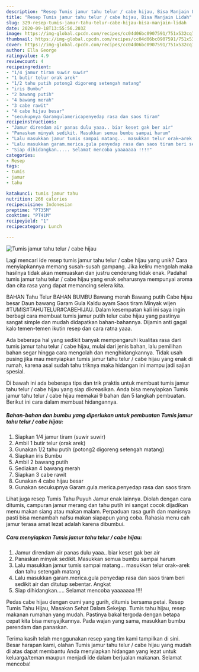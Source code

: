 ```yaml
---
description: "Resep Tumis jamur tahu telur / cabe hijau, Bisa Manjain Lidah"
title: "Resep Tumis jamur tahu telur / cabe hijau, Bisa Manjain Lidah"
slug: 329-resep-tumis-jamur-tahu-telur-cabe-hijau-bisa-manjain-lidah
date: 2020-09-18T13:55:56.203Z
image: https://img-global.cpcdn.com/recipes/cc04d06bc0907591/751x532cq70/tumis-jamur-tahu-telur-cabe-hijau-foto-resep-utama.jpg
thumbnail: https://img-global.cpcdn.com/recipes/cc04d06bc0907591/751x532cq70/tumis-jamur-tahu-telur-cabe-hijau-foto-resep-utama.jpg
cover: https://img-global.cpcdn.com/recipes/cc04d06bc0907591/751x532cq70/tumis-jamur-tahu-telur-cabe-hijau-foto-resep-utama.jpg
author: Ella George
ratingvalue: 4.9
reviewcount: 4
recipeingredient:
- "1/4 jamur tiram suwir suwir"
- "1 butir telur orak arek"
- "1/2 tahu putih potong2 digoreng setengah matang"
- "iris Bumbu"
- "2 bawang putih"
- "4 bawang merah"
- "3 cabe rawit"
- "4 cabe hijau besar"
- "secukupnya Garamgulamericapenyedap rasa dan saos tiram"
recipeinstructions:
- "Jamur direndam air panas dulu yaaa.. biar keset gak ber air"
- "Panaskan minyak sedikit. Masukkan semua bumbu sampai harum"
- "Lalu masukkan jamur tumis sampai matang... masukkan telur orak~arek dan tahu setengah matang"
- "Lalu masukkan garam.merica.gula penyedap rasa dan saos tiram beri sedikit air dan ditutup sebentar. Angkat"
- "Siap dihidangkan..... Selamat mencoba yaaaaaaa !!!!"
categories:
- Resep
tags:
- tumis
- jamur
- tahu

katakunci: tumis jamur tahu 
nutrition: 266 calories
recipecuisine: Indonesian
preptime: "PT35M"
cooktime: "PT41M"
recipeyield: "1"
recipecategory: Lunch

---
```



![Tumis jamur tahu telur / cabe hijau](https://img-global.cpcdn.com/recipes/cc04d06bc0907591/751x532cq70/tumis-jamur-tahu-telur-cabe-hijau-foto-resep-utama.jpg)

Lagi mencari ide resep tumis jamur tahu telur / cabe hijau yang unik? Cara menyiapkannya memang susah-susah gampang. Jika keliru mengolah maka hasilnya tidak akan memuaskan dan justru cenderung tidak enak. Padahal tumis jamur tahu telur / cabe hijau yang enak seharusnya mempunyai aroma dan cita rasa yang dapat memancing selera kita.

BAHAN Tahu Telur BAHAN BUMBU Bawang merah Bawang putih Cabe hijau besar Daun bawang Garam Gula Kaldu ayam Saos tiram Minyak wijen #TUMIS#TAHUTELUR#CABEHIJAU. Dalam kesempatan kali ini saya ingin berbagi cara membuat tumis jamur putih telur cabe hijau yang pastinya sangat simple dan mudah didapatkan bahan-bahannya. Dijamin anti gagal kalo temen-temen ikutin resep dan cara ratna yaaa.

Ada beberapa hal yang sedikit banyak mempengaruhi kualitas rasa dari tumis jamur tahu telur / cabe hijau, mulai dari jenis bahan, lalu pemilihan bahan segar hingga cara mengolah dan menghidangkannya. Tidak usah pusing jika mau menyiapkan tumis jamur tahu telur / cabe hijau yang enak di rumah, karena asal sudah tahu triknya maka hidangan ini mampu jadi sajian spesial.


Di bawah ini ada beberapa tips dan trik praktis untuk membuat tumis jamur tahu telur / cabe hijau yang siap dikreasikan. Anda bisa menyiapkan Tumis jamur tahu telur / cabe hijau memakai 9 bahan dan 5 langkah pembuatan. Berikut ini cara dalam membuat hidangannya.

<!--inarticleads1-->

##### Bahan-bahan dan bumbu yang diperlukan untuk pembuatan Tumis jamur tahu telur / cabe hijau:

1. Siapkan 1/4 jamur tiram (suwir suwir)
1. Ambil 1 butir telur (orak arek)
1. Gunakan 1/2 tahu putih (potong2 digoreng setengah matang)
1. Siapkan iris Bumbu
1. Ambil 2 bawang putih
1. Sediakan 4 bawang merah
1. Siapkan 3 cabe rawit
1. Gunakan 4 cabe hijau besar
1. Gunakan secukupnya Garam.gula.merica.penyedap rasa dan saos tiram


Lihat juga resep Tumis Tahu Puyuh Jamur enak lainnya. Diolah dengan cara ditumis, campuran jamur merang dan tahu putih ini sangat cocok dijadikan menu makan siang atau makan malam. Perpaduan rasa gurih dan manisnya pasti bisa menambah nafsu makan siapapun yang coba. Rahasia menu cah jamur terasa amat lezat adalah karena dibumbui. 

<!--inarticleads2-->

##### Cara menyiapkan Tumis jamur tahu telur / cabe hijau:

1. Jamur direndam air panas dulu yaaa.. biar keset gak ber air
1. Panaskan minyak sedikit. Masukkan semua bumbu sampai harum
1. Lalu masukkan jamur tumis sampai matang... masukkan telur orak~arek dan tahu setengah matang
1. Lalu masukkan garam.merica.gula penyedap rasa dan saos tiram beri sedikit air dan ditutup sebentar. Angkat
1. Siap dihidangkan..... Selamat mencoba yaaaaaaa !!!!


Pedas cabe hijau dengan cumi yang gurih, ditumis bersama petai. Resep Tumis Tahu Hijau, Masakan Sehat Dalam Sekejap. Tumis tahu hijau, resep makanan rumahan yang mudah. Pastinya bakal tergoda dengan betapa cepat kita bisa menyajikannya. Pada wajan yang sama, masukkan bumbu perendam dan panaskan. 

Terima kasih telah menggunakan resep yang tim kami tampilkan di sini. Besar harapan kami, olahan Tumis jamur tahu telur / cabe hijau yang mudah di atas dapat membantu Anda menyiapkan hidangan yang lezat untuk keluarga/teman maupun menjadi ide dalam berjualan makanan. Selamat mencoba!

